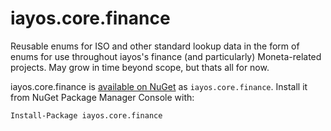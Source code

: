 # iayos.core.finance

Reusable enums for ISO and other standard lookup data in the form of enums for use throughout iayos's finance (and particularly) Moneta-related projects. 
May grow in time beyond scope, but thats all for now.

iayos.core.finance is [available on NuGet](https://www.nuget.org/packages/iayos.core.finance/) as `iayos.core.finance`. Install it from NuGet Package Manager Console with:
	
~~~~
Install-Package iayos.core.finance
~~~~
